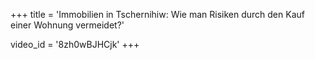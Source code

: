 +++
title = 'Immobilien in Tschernihiw: Wie man Risiken durch den Kauf einer Wohnung vermeidet?'

video_id = '8zh0wBJHCjk'
+++



